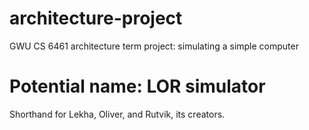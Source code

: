 # architecture-project
GWU CS 6461 architecture term project: simulating a simple computer


# Potential name: LOR simulator
Shorthand for Lekha, Oliver, and Rutvik, its creators.

